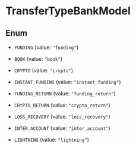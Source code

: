 

# TransferTypeBankModel

## Enum


* `FUNDING` (value: `"funding"`)

* `BOOK` (value: `"book"`)

* `CRYPTO` (value: `"crypto"`)

* `INSTANT_FUNDING` (value: `"instant_funding"`)

* `FUNDING_RETURN` (value: `"funding_return"`)

* `CRYPTO_RETURN` (value: `"crypto_return"`)

* `LOSS_RECOVERY` (value: `"loss_recovery"`)

* `INTER_ACCOUNT` (value: `"inter_account"`)

* `LIGHTNING` (value: `"lightning"`)



